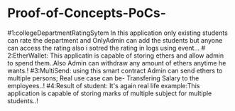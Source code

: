 # Proof-of-Concepts-PoCs-
#1:collegeDepartmentRatingSytem
In this application only existing  students can rate the department  and OnlyAdmin can add the students but anyone can access the rating
also i sotred the rating in logs using event...
                   # 2:EtherWallet:
This applicatin  is capable of storing ethers and allow admin to spend them..Also Admin can withdraw any amount of ethers anytime he wants.!
                  #3:MultiSend:
using this smart contract Admin can send ethers to  multiple persons; Real use case can be- Transfering Salary to the employees..!
           #4:Result of student:
It's again real life example:This application is capable of storing marks of multiple subject for multiple students..!

